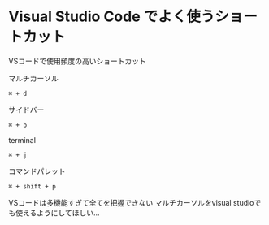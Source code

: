 # Visual Studio Code でよく使うショートカット
 VSコードで使用頻度の高いショートカット

マルチカーソル
```
⌘ + d
```

サイドバー
 ```
 ⌘ + b
 ```

terminal
 ```
 ⌘ + j
 ```

コマンドパレット
 ```
 ⌘ + shift + p
 ```

VSコードは多機能すぎて全てを把握できない
マルチカーソルをvisual studioでも使えるようにしてほしい...
